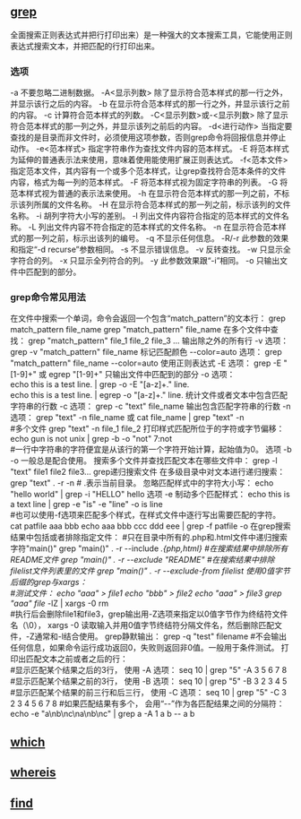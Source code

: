 ## [grep](http://man.linuxde.net/grep)

 全面搜索正则表达式并把行打印出来）是一种强大的文本搜索工具，它能使用正则表达式搜索文本，并把匹配的行打印出来。

### 选项 

-a 不要忽略二进制数据。
-A<显示列数> 除了显示符合范本样式的那一行之外，并显示该行之后的内容。
-b 在显示符合范本样式的那一行之外，并显示该行之前的内容。
-c 计算符合范本样式的列数。
-C<显示列数>或-<显示列数>  除了显示符合范本样式的那一列之外，并显示该列之前后的内容。
-d<进行动作> 当指定要查找的是目录而非文件时，必须使用这项参数，否则grep命令将回报信息并停止动作。
-e<范本样式> 指定字符串作为查找文件内容的范本样式。 -E 将范本样式为延伸的普通表示法来使用，意味着使用能使用扩展正则表达式。
-f<范本文件> 指定范本文件，其内容有一个或多个范本样式，让grep查找符合范本条件的文件内容，格式为每一列的范本样式。
-F 将范本样式视为固定字符串的列表。
-G 将范本样式视为普通的表示法来使用。
-h 在显示符合范本样式的那一列之前，不标示该列所属的文件名称。
-H 在显示符合范本样式的那一列之前，标示该列的文件名称。
-i 胡列字符大小写的差别。
-l 列出文件内容符合指定的范本样式的文件名称。 
-L 列出文件内容不符合指定的范本样式的文件名称。
-n 在显示符合范本样式的那一列之前，标示出该列的编号。
-q 不显示任何信息。 
-R/-r 此参数的效果和指定“-d recurse”参数相同。
-s 不显示错误信息。
-v 反转查找。
-w 只显示全字符合的列。
-x 只显示全列符合的列。
-y 此参数效果跟“-i”相同。
-o 只输出文件中匹配到的部分。

### grep命令常见用法 
 在文件中搜索一个单词，命令会返回一个包含“match_pattern”的文本行：
 grep match_pattern file_name grep "match_pattern" file_name 在多个文件中查找：
 grep "match_pattern" file_1 file_2 file_3 ... 输出除之外的所有行
 -v 选项：  grep -v "match_pattern" file_name 
 标记匹配颜色 --color=auto 
 选项：  grep "match_pattern" file_name --color=auto 
 使用正则表达式 
 -E 选项：  grep -E "[1-9]+" 或 egrep "[1-9]+" 只输出文件中匹配到的部分
 -o 选项：  
 echo this is a test line. | grep -o -E "[a-z]+\." line.  
 echo this is a test line. | egrep -o "[a-z]+\." line.
 统计文件或者文本中包含匹配字符串的行数
 -c 选项：  grep -c "text" file_name 输出包含匹配字符串的行数 
 -n 选项：  grep "text" -n file_name 或 cat file_name | grep "text" -n  
 #多个文件 grep "text" -n file_1 file_2 
 打印样式匹配所位于的字符或字节偏移：  
 echo gun is not unix | grep -b -o "not" 7:not  
 #一行中字符串的字符便宜是从该行的第一个字符开始计算，起始值为0。
 选项 -b -o 一般总是配合使用。 搜索多个文件并查找匹配文本在哪些文件中：
 grep -l "text" file1 file2 file3... grep递归搜索文件 在多级目录中对文本进行递归搜索：
 grep "text" . -r -n # .表示当前目录。
 忽略匹配样式中的字符大小写：
 echo "hello world" | grep -i "HELLO" hello 
 选项 
 -e 制动多个匹配样式：  echo this is a text line | grep -e "is" -e "line" -o is line  
 #也可以使用-f选项来匹配多个样式，在样式文件中逐行写出需要匹配的字符。
 cat patfile aaa bbb  echo aaa bbb ccc ddd eee | grep -f patfile -o 
 在grep搜索结果中包括或者排除指定文件： 
 #只在目录中所有的.php和.html文件中递归搜索字符"main()" grep "main()" . -r --include *.{php,html} 
 #在搜索结果中排除所有README文件 grep "main()" . -r --exclude "README" 
 #在搜索结果中排除filelist文件列表里的文件 grep "main()" . -r --exclude-from filelist 
 使用0值字节后缀的grep与xargs：  
 #测试文件：
 echo "aaa" > file1 
 echo "bbb" > file2 
 echo "aaa" > file3 
 grep "aaa" file* -lZ | xargs -0 rm  
 #执行后会删除file1和file3，grep输出用-Z选项来指定以0值字节作为终结符文件名（\0），
 xargs -0 读取输入并用0值字节终结符分隔文件名，然后删除匹配文件，-Z通常和-l结合使用。
 grep静默输出：  grep -q "test" filename  #不会输出任何信息，如果命令运行成功返回0，失败则返回非0值。一般用于条件测试。
 打印出匹配文本之前或者之后的行：  
 #显示匹配某个结果之后的3行，
 使用 -A 选项： seq 10 | grep "5" -A 3 5 6 7 8  #显示匹配某个结果之前的3行，
 使用 -B 选项： seq 10 | grep "5" -B 3 2 3 4 5  #显示匹配某个结果的前三行和后三行，
 使用 -C 选项： seq 10 | grep "5" -C 3 2 3 4 5 6 7 8  #如果匹配结果有多个，
 会用“--”作为各匹配结果之间的分隔符： echo -e "a\nb\nc\na\nb\nc" | grep a -A 1 a b -- a b
## [which](http://man.linuxde.net/which)

## [whereis](http://man.linuxde.net/whereis)

## [find](http://man.linuxde.net/find)
